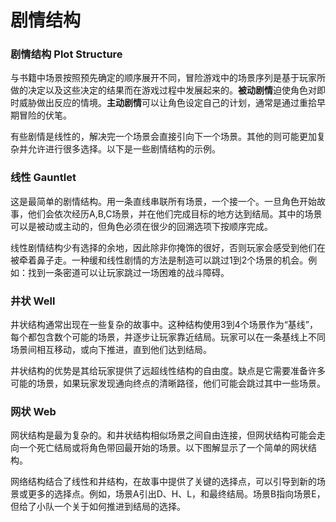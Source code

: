 # 剧情结构

### 剧情结构 Plot Structure

与书籍中场景按照预先确定的顺序展开不同，冒险游戏中的场景序列是基于玩家所做的决定以及这些决定的结果而在游戏过程中发展起来的。**被动剧情**迫使角色对即时威胁做出反应的情境。**主动剧情**可以让角色设定自己的计划，通常是通过重拾早期冒险的伏笔。

有些剧情是线性的，解决完一个场景会直接引向下一个场景。其他的则可能更加复杂并允许进行很多选择。以下是一些剧情结构的示例。

### 线性 Gauntlet

这是最简单的剧情结构。用一条直线串联所有场景，一个接一个。一旦角色开始故事，他们会依次经历A,B,C场景，并在他们完成目标的地方达到结局。其中的场景可以是被动或主动的，但角色必须在很少的回溯选项下按顺序完成。

线性剧情结构少有选择的余地，因此除非你掩饰的很好，否则玩家会感受到他们在被牵着鼻子走。一种缓和线性剧情的方法是制造可以跳过1到2个场景的机会。例如：找到一条密道可以让玩家跳过一场困难的战斗障碍。

### 井状 Well

井状结构通常出现在一些复杂的故事中。这种结构使用3到4个场景作为“基线”，每个都包含数个可能的场景，并逐步让玩家靠近结局。玩家可以在一条基线上不同场景间相互移动，或向下推进，直到他们达到结局。

井状结构的优势是其给玩家提供了远超线性结构的自由度。缺点是它需要准备许多可能的场景，如果玩家发现通向终点的清晰路径，他们可能会跳过其中一些场景。

### 网状 Web

网状结构是最为复杂的。和井状结构相似场景之间自由连接，但网状结构可能会走向一个死亡结局或将角色带回最开始的场景。以下图解显示了一个简单的网状结构。

网络结构结合了线性和井结构，在故事中提供了关键的选择点，可以引导到新的场景或更多的选择点。例如，场景A引出D、H、L，和最终结局。场景B指向场景E，但给了小队一个关于如何推进到结局的选择。
